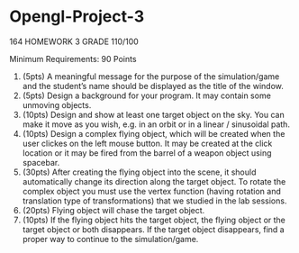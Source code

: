 # Opengl-Project-3
164 HOMEWORK 3
GRADE 110/100

Minimum Requirements: 90 Points
1. (5pts) A meaningful message for the purpose of the simulation/game and the student’s name 
should be displayed as the title of the window.
2. (5pts) Design a background for your program. It may contain some unmoving objects.
3. (10pts) Design and show at least one target object on the sky. You can make it move as you wish, 
e.g. in an orbit or in a linear / sinusoidal path.
5. (10pts) Design a complex flying object, which will be created when the user clickes on the left mouse 
button. It may be created at the click location or it may be fired from the barrel of a weapon object using 
spacebar.
6. (30pts) After creating the flying object into the scene, it should automatically change its direction 
along the target object. To rotate the complex object you must use the vertex function (having rotation 
and translation type of transformations) that we studied in the lab sessions.
7. (20pts) Flying object will chase the target object.
8. (10pts) If the flying object hits the target object, the flying object or the target object or both 
disappears. If the target object disappears, find a proper way to continue to the simulation/game.
